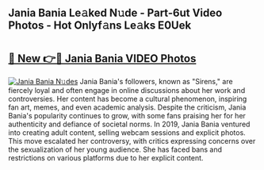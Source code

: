 ## Jania Bania Le𝚊ked N𝚞de - Part-6ut Video Photos - Hot Onlyf𝚊ns Le𝚊ks E0Uek

# <h2><a href="http://ab52465.deff.icu/?id=Jania+Bania">🔗 New 👉🔴 Jania Bania VIDEO Photos</a></h2>

[![Jania Bania N𝚞des](https://i.imgur.com/rIISA9y.gif)](http://ab52465.deff.icu/?id=Jania+Bania)
Jania Bania's followers, known as "Sirens," are fiercely loyal and often engage in online discussions about her work and controversies. Her content has become a cultural phenomenon, inspiring fan art, memes, and even academic analysis. Despite the criticism, Jania Bania's popularity continues to grow, with some fans praising her for her authenticity and defiance of societal norms. In 2019, Jania Bania ventured into creating adult content, selling webcam sessions and explicit photos. This move escalated her controversy, with critics expressing concerns over the sexualization of her young audience. She has faced bans and restrictions on various platforms due to her explicit content.
